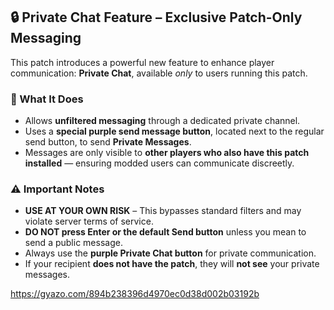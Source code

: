 ## 🔒 Private Chat Feature – Exclusive Patch-Only Messaging

This patch introduces a powerful new feature to enhance player communication: **Private Chat**, available *only* to users running this patch.

### 🔹 What It Does

- Allows **unfiltered messaging** through a dedicated private channel.
- Uses a **special purple send message button**, located next to the regular send button, to send **Private Messages**.
- Messages are only visible to **other players who also have this patch installed** — ensuring modded users can communicate discreetly.

### ⚠️ Important Notes

- **USE AT YOUR OWN RISK** – This bypasses standard filters and may violate server terms of service.
- **DO NOT press Enter or the default Send button** unless you mean to send a public message.
- Always use the **purple Private Chat button** for private communication.
- If your recipient **does not have the patch**, they will **not see** your private messages.

https://gyazo.com/894b238396d4970ec0d38d002b03192b
